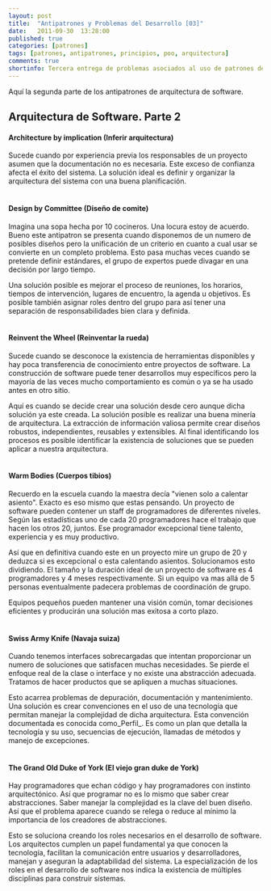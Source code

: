 ```yaml
---
layout: post
title:  "Antipatrones y Problemas del Desarrollo [03]"
date:   2011-09-30  13:28:00
published: true
categories: [patrones]
tags: [patrones, antipatrones, principios, poo, arquitectura]
comments: true
shortinfo: Tercera entrega de problemas asociados al uso de patrones de diseño y desarrollo de software
---
```


Aquí la segunda parte de los antipatrones de arquitectura de software.

## Arquitectura de Software. Parte 2

#### **Architecture by implication (Inferir arquitectura)** 
Sucede cuando por experiencia previa los responsables de un proyecto asumen que la documentación no es necesaria. Este exceso 
de confianza afecta el éxito del sistema. La solución ideal es definir y organizar la arquitectura del sistema con una buena 
planificación.<br/><br/>

#### **Design by Committee (Diseño de comite)** 
Imagina una sopa hecha por 10 cocineros. Una locura estoy de acuerdo. Bueno este antipatron se presenta cuando disponemos de un 
numero de posibles diseños pero la unificación de un criterio en cuanto a cual usar se convierte en un completo problema. 
Esto pasa muchas veces cuando se pretende definir estándares, el grupo de expertos puede divagar en una decisión por largo tiempo. 

Una solución posible es mejorar el proceso de reuniones, los horarios, tiempos de intervención, lugares de encuentro, la agenda u 
objetivos. Es posible también asignar roles dentro del grupo para así tener una separación de responsabilidades bien clara y definida.<br/><br/>

#### **Reinvent the Wheel (Reinventar la rueda)** 
Sucede cuando se desconoce la existencia de herramientas disponibles y hay poca transferencia de conocimiento entre proyectos de 
software. La construcción de software puede tener desarrollos muy específicos pero la mayoría de las veces mucho comportamiento 
es común o ya se ha usado antes en otro sitio. 

Aquí es cuando se decide crear una solución desde cero aunque dicha solución ya este 
creada. La solución posible es realizar una buena minería de arquitectura. La extracción de información valiosa permite crear 
diseños robustos, independientes, reusables y extensibles. Al final identificando los procesos es posible identificar la existencia 
de soluciones que se pueden aplicar a nuestra arquitectura.<br/><br/>

#### **Warm Bodies (Cuerpos tibios)** 
Recuerdo en la escuela cuando la maestra decía "vienen solo a calentar asiento". Exacto es eso mismo que estas pensando. 
Un proyecto de software pueden contener un staff de programadores de diferentes niveles. Según las estadísticas uno de cada 
20 programadores hace el trabajo que hacen los otros 20, juntos. Ese programador excepcional tiene talento, experiencia y es 
muy productivo. 

Así que en definitiva cuando este en un proyecto mire un grupo de 20 y deduzca si es excepcional o esta 
calentando asientos. Solucionamos esto dividiendo. El tamaño y la duración ideal de un proyecto de software es 4 programadores 
y 4 meses respectivamente. Si un equipo va mas allá de 5 personas eventualmente padecera problemas de coordinación de grupo. 

Equipos pequeños pueden mantener una visión común, tomar decisiones eficientes y producirán una solución mas exitosa a corto plazo.<br/><br/>

#### **Swiss Army Knife (Navaja suiza)** 
Cuando tenemos interfaces sobrecargadas que intentan proporcionar un numero de soluciones que satisfacen muchas necesidades. 
Se pierde el enfoque real de la clase o interface y no existe una abstracción adecuada. Tratamos de hacer productos que se 
apliquen a muchas situaciones. 

Esto acarrea problemas de depuración, documentación y mantenimiento. Una solución es crear 
convenciones en el uso de una tecnología que permitan manejar la complejidad de dicha arquitectura. Esta convención documentada 
es conocida como_Perfil_. Es como un plan que detalla la tecnología y su uso, secuencias de ejecución, llamadas de métodos y 
manejo de excepciones.<br/><br/>

#### **The Grand Old Duke of York (El viejo gran duke de York)** 
Hay programadores que echan código y hay programadores con instinto arquitectónico. Así que programar no es lo mismo que 
saber crear abstracciones. Saber manejar la complejidad es la clave del buen diseño. Así que el problema aparece cuando se 
relega o reduce al mínimo la importancia de los creadores de abstracciones. 

Esto se soluciona creando los roles necesarios 
en el desarrollo de software. Los arquitectos cumplen un papel fundamental ya que conocen la tecnología, facilitan la 
comunicación entre usuarios y desarrolladores, manejan y aseguran la adaptabilidad del sistema. La especialización de los 
roles en el desarrollo de software nos indica la existencia de múltiples disciplinas para construir sistemas.<br/><br/>